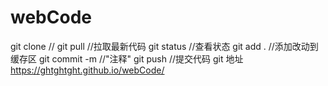 # webCode
git clone    //
git pull  //拉取最新代码
git status   //查看状态
git add .   //添加改动到缓存区
git commit -m //"注释"
git push   //提交代码
git 地址  https://ghtghtght.github.io/webCode/
